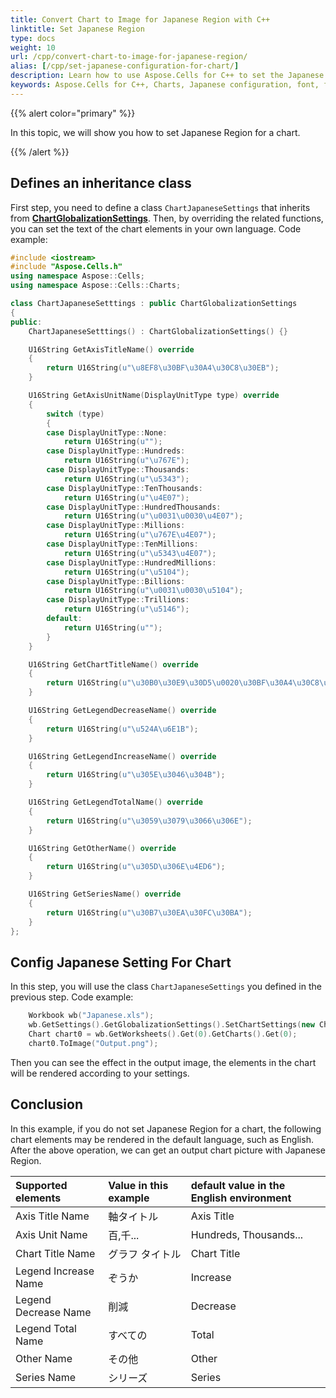 ```yaml
---
title: Convert Chart to Image for Japanese Region with C++
linktitle: Set Japanese Region
type: docs
weight: 10
url: /cpp/convert-chart-to-image-for-japanese-region/
alias: [/cpp/set-japanese-configuration-for-chart/]
description: Learn how to use Aspose.Cells for C++ to set the Japanese configuration for the chart. Our guide will demonstrate how to configure charts to support Japanese characters and formatting, including fonts, size, text direction, and more.
keywords: Aspose.Cells for C++, Charts, Japanese configuration, font, font size, text direction, support.
---
```


{{% alert color="primary" %}}

In this topic, we will show you how to set Japanese Region for a chart.

{{% /alert %}}

## **Defines an inheritance class**

First step, you need to define a class `ChartJapaneseSettings` that inherits from [**ChartGlobalizationSettings**](https://reference.aspose.com/cells/cpp/aspose.cells.charts/chartglobalizationsettings/). 
Then, by overriding the related functions, you can set the text of the chart elements in your own language.
Code example:
```cpp
#include <iostream>
#include "Aspose.Cells.h"
using namespace Aspose::Cells;
using namespace Aspose::Cells::Charts;

class ChartJapaneseSetttings : public ChartGlobalizationSettings
{
public:
    ChartJapaneseSetttings() : ChartGlobalizationSettings() {}

    U16String GetAxisTitleName() override
    {
        return U16String(u"\u8EF8\u30BF\u30A4\u30C8\u30EB");
    }

    U16String GetAxisUnitName(DisplayUnitType type) override
    {
        switch (type)
        {
        case DisplayUnitType::None:
            return U16String(u"");
        case DisplayUnitType::Hundreds:
            return U16String(u"\u767E");
        case DisplayUnitType::Thousands:
            return U16String(u"\u5343");
        case DisplayUnitType::TenThousands:
            return U16String(u"\u4E07");
        case DisplayUnitType::HundredThousands:
            return U16String(u"\u0031\u0030\u4E07");
        case DisplayUnitType::Millions:
            return U16String(u"\u767E\u4E07");
        case DisplayUnitType::TenMillions:
            return U16String(u"\u5343\u4E07");
        case DisplayUnitType::HundredMillions:
            return U16String(u"\u5104");
        case DisplayUnitType::Billions:
            return U16String(u"\u0031\u0030\u5104");
        case DisplayUnitType::Trillions:
            return U16String(u"\u5146");
        default:
            return U16String(u"");
        }
    }

    U16String GetChartTitleName() override
    {
        return U16String(u"\u30B0\u30E9\u30D5\u0020\u30BF\u30A4\u30C8\u30EB");
    }

    U16String GetLegendDecreaseName() override
    {
        return U16String(u"\u524A\u6E1B");
    }

    U16String GetLegendIncreaseName() override
    {
        return U16String(u"\u305E\u3046\u304B");
    }

    U16String GetLegendTotalName() override
    {
        return U16String(u"\u3059\u3079\u3066\u306E");
    }

    U16String GetOtherName() override
    {
        return U16String(u"\u305D\u306E\u4ED6");
    }

    U16String GetSeriesName() override
    {
        return U16String(u"\u30B7\u30EA\u30FC\u30BA");
    }
};
```

## **Config Japanese Setting For Chart**

In this step, you will use the class `ChartJapaneseSettings` you defined in the previous step.
Code example:

```cpp
    Workbook wb("Japanese.xls");
    wb.GetSettings().GetGlobalizationSettings().SetChartSettings(new ChartJapaneseSettings());
    Chart chart0 = wb.GetWorksheets().Get(0).GetCharts().Get(0);
    chart0.ToImage("Output.png");
```

Then you can see the effect in the output image, the elements in the chart will be rendered according to your settings.

## **Conclusion**

In this example, if you do not set Japanese Region for a chart, the following chart elements may be rendered in the default language, such as English.
After the above operation, we can get an output chart picture with Japanese Region.

|**Supported elements**|**Value in this example**|**default value in the English environment**|
| :- | :- | :- |
|Axis Title Name|軸タイトル|Axis Title|
|Axis Unit Name|百,千...|Hundreds, Thousands...|
|Chart Title Name|グラフ タイトル|Chart Title|
|Legend Increase Name|ぞうか|Increase|
|Legend Decrease Name|削減|Decrease|
|Legend Total Name|すべての|Total|
|Other Name|その他|Other|
|Series Name|シリーズ|Series|